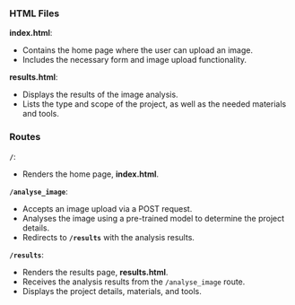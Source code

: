 ### HTML Files

**index.html**:
- Contains the home page where the user can upload an image.
- Includes the necessary form and image upload functionality.

**results.html**:
- Displays the results of the image analysis.
- Lists the type and scope of the project, as well as the needed materials and tools.

### Routes

**`/`**:
- Renders the home page, **index.html**.

**`/analyse_image`**:
- Accepts an image upload via a POST request.
- Analyses the image using a pre-trained model to determine the project details.
- Redirects to **`/results`** with the analysis results.

**`/results`**:
- Renders the results page, **results.html**.
- Receives the analysis results from the `/analyse_image` route.
- Displays the project details, materials, and tools.